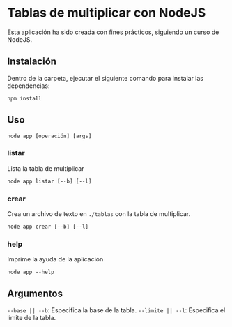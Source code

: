 

# Tablas de multiplicar con NodeJS
Esta aplicación ha sido creada con fines prácticos, siguiendo un curso de NodeJS.

## Instalación
Dentro de la carpeta, ejecutar el siguiente comando para instalar las dependencias:

```
npm install
```

## Uso
```
node app [operación] [args]
```

### listar
Lista la tabla de multiplicar

```
node app listar [--b] [--l]
```

### crear
Crea un archivo de texto en `./tablas` con la tabla de multiplicar.

```
node app crear [--b] [--l]
```

### help
Imprime la ayuda de la aplicación

```
node app --help
```

## Argumentos
`--base || --b`: Especifica la base de la tabla.
`--limite || --l`: Especifica el límite de la tabla.